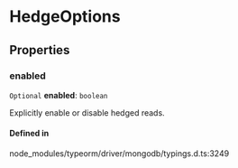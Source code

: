 # HedgeOptions

## Properties

### enabled

 `Optional` **enabled**: `boolean`

Explicitly enable or disable hedged reads.

#### Defined in

node_modules/typeorm/driver/mongodb/typings.d.ts:3249
